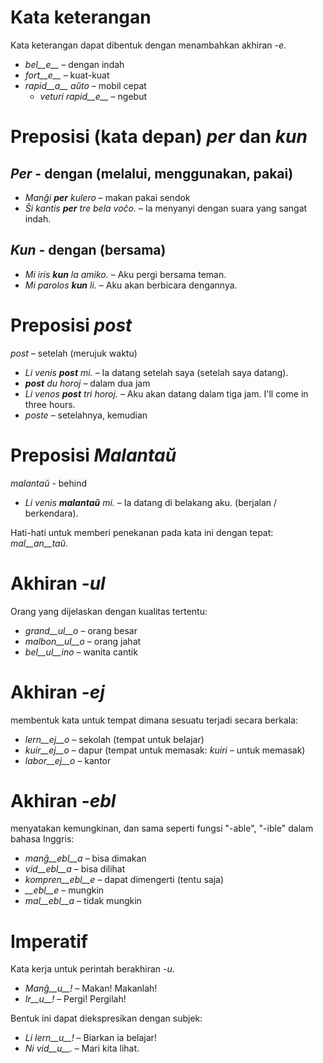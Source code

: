 # Kata keterangan

Kata keterangan dapat dibentuk dengan menambahkan akhiran *-e*.

- *bel__e__*   – dengan indah
- *fort__e__*  – kuat-kuat
- *rapid__a__ aŭto*   – mobil cepat
	- *veturi rapid__e__*   – ngebut


# Preposisi (kata depan) *per* dan *kun*

## *Per* - dengan (melalui, menggunakan, pakai)

- *Manĝi __per__ kulero* – makan pakai sendok
- *Ŝi kantis __per__ tre bela voĉo.* – Ia menyanyi dengan suara yang sangat indah.
 
## *Kun* - dengan (bersama)        

- *Mi iris __kun__ la amiko.*    – Aku pergi bersama teman.
- *Mi parolos __kun__ li.*       – Aku akan berbicara dengannya.



# Preposisi *post*

*post* – setelah (merujuk waktu)

- *Li venis __post__ mi.*   – Ia datang setelah saya (setelah saya datang).
- *__post__ du horoj* – dalam dua jam
- *Li venos __post__ tri horoj.* – Aku akan datang dalam tiga jam. I'll come in three hours.
- *poste* – setelahnya, kemudian


# Preposisi *Malantaŭ*

*malantaŭ* - behind

- *Li venis __malantaŭ__ mi.* – Ia datang di belakang aku. (berjalan / berkendara).

Hati-hati untuk memberi penekanan pada kata ini dengan tepat: *mal__an__taŭ*.
 
# Akhiran *-ul*

Orang yang dijelaskan dengan kualitas tertentu:

- *grand__ul__o*  – orang besar
- *malbon__ul__o* – orang jahat
- *bel__ul__ino*  – wanita cantik

 

# Akhiran *-ej*

membentuk kata untuk tempat dimana sesuatu terjadi secara berkala:

- *lern__ej__o*  – sekolah (tempat untuk belajar)
- *kuir__ej__o*  – dapur (tempat  untuk memasak: *kuiri* – untuk memasak)
- *labor__ej__o* – kantor
 

# Akhiran *-ebl*

menyatakan kemungkinan, dan sama seperti fungsi "-able", "-ible" dalam bahasa Inggris:
- *manĝ__ebl__a* – bisa dimakan
- *vid__ebl__a* – bisa dilihat
- *kompren__ebl__e* – dapat dimengerti (tentu saja)
- *__ebl__e* – mungkin
- *mal__ebl__a* – tidak mungkin


# Imperatif

Kata kerja untuk perintah berakhiran *-u*.

- *Manĝ__u__!*   – Makan! Makanlah!
- *Ir__u__!*   – Pergi! Pergilah!

Bentuk ini dapat diekspresikan dengan subjek:

- *Li lern__u__!* – Biarkan ia belajar!
- *Ni vid__u__.*  – Mari kita lihat.
 
